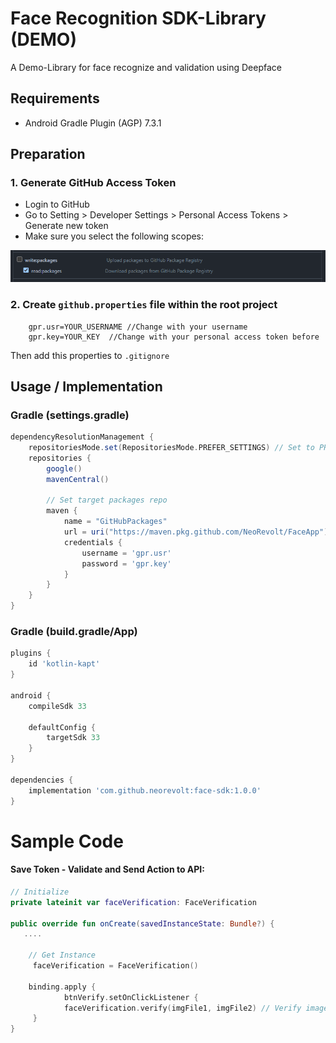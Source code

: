 # Face Recognition SDK-Library (DEMO)
A Demo-Library for face recognize and validation using Deepface

## Requirements
* Android Gradle Plugin (AGP) 7.3.1

## Preparation
### 1. Generate GitHub Access Token
* Login to GitHub
* Go to Setting > Developer Settings > Personal Access Tokens > Generate new token
* Make sure you select the following scopes:

![Access Token](https://github.com/NeoRevolt/drawimage-demo-gitpack-publish/blob/master/acces_scope_github_token.PNG?raw=true)

### 2. Create ``github.properties`` file within the root project
```properties
    gpr.usr=YOUR_USERNAME //Change with your username
    gpr.key=YOUR_KEY  //Change with your personal access token before
```
Then add this properties to ``.gitignore``

## Usage / Implementation

### Gradle (settings.gradle)

```groovy
dependencyResolutionManagement {
    repositoriesMode.set(RepositoriesMode.PREFER_SETTINGS) // Set to PREFER_SETTINGS
    repositories {
        google()
        mavenCentral()
        
        // Set target packages repo
        maven {
            name = "GitHubPackages"
            url = uri("https://maven.pkg.github.com/NeoRevolt/FaceApp")
            credentials {
                username = 'gpr.usr'
                password = 'gpr.key'
            }
        }
    }
}
```

### Gradle (build.gradle/App)

```groovy
plugins {
    id 'kotlin-kapt'
}

android {
    compileSdk 33
    
    defaultConfig {
        targetSdk 33
    }
}

dependencies {
    implementation 'com.github.neorevolt:face-sdk:1.0.0'
}
```

# Sample Code
#### Save Token - Validate and Send Action to API:

```kotlin
// Initialize
private lateinit var faceVerification: FaceVerification 

public override fun onCreate(savedInstanceState: Bundle?) {
   ....
    
    // Get Instance
     faceVerification = FaceVerification()
    
    binding.apply {
            btnVerify.setOnClickListener {
            faceVerification.verify(imgFile1, imgFile2) // Verify image between two images
     }      
}
```

